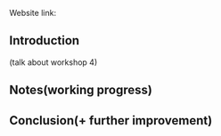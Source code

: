 Website link:

## Introduction
(talk about workshop 4)


## Notes(working progress)





## Conclusion(+ further improvement)

